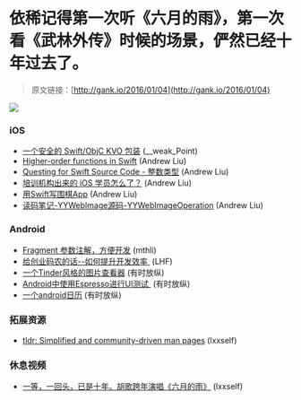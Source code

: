 # 依稀记得第一次听《六月的雨》，第一次看《武林外传》时候的场景，俨然已经十年过去了。

> 原文链接：[http://gank.io/2016/01/04](http://gank.io/2016/01/04)

![](http://ww1.sinaimg.cn/large/7a8aed7bjw1ezn79ievhzj20p00odwhr.jpg)

### iOS

* [一个安全的 Swift/ObjC KVO 包装](https://github.com/postmates/PMKVObserver) (__weak_Point)
* [Higher-order functions in Swift](http://ijoshsmith.com/2015/12/09/higher) (Andrew Liu)
* [Questing for Swift Source Code - 整数类型](http://www.jianshu.com/p/ae67b4d37159) (Andrew Liu)
* [培训机构出来的 iOS 学员怎么了？](http://blog.devtang.com/blog/2015/12/24/resume) (Andrew Liu)
* [用Swift写围棋App](http://www.jianshu.com/p/8053f0efb23b?hmsr=toutiao.io&amp) (Andrew Liu)
* [读码笔记-YYWebImage源码-YYWebImageOperation](http://huangshaohua.cn/2016/01/02/du) (Andrew Liu)

### Android

* [Fragment 参数注解，方便开发](https://github.com/sockeqwe/fragmentargs) (mthli)
* [给创业码农的话--如何提升开发效率&nbsp;](https://mp.weixin.qq.com/s?__biz=MzAwNDY1ODY2OQ==&amp) (LHF)
* [一个Tinder风格的图片查看器](https://github.com/aaronbond/Swipe) (有时放纵)
* [Android中使用Espresso进行UI测试&nbsp;](https://www.aswifter.com/2016/01/03/android) (有时放纵)
* [一个android日历](https://github.com/nomanr/WeekCalendar) (有时放纵)

### 拓展资源

* [tldr: Simplified and community-driven man pages](https://github.com/tldr) (lxxself)

### 休息视频

* [一等，一回头，已是十年。胡歌跨年演唱《六月的雨》](http://video.weibo.com/show?fid=1034) (lxxself)

